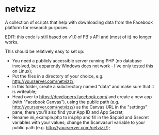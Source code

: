 # netvizz
A collection of scripts that help with downloading data from the Facebook platform for research purposes.

EDIT: this code is still based on v1.0 of FB's API and (most of it) no longer works.

This should be relatively easy to set up:
- You need a publicly accessible server running PHP (no database involved, but apparently Windows does not work - I've only tested this on Linux);
- Put the files in a directory of your choice, e.g. http://yourserver.com/netvizz/;
- In this folder, create a subdirectory named "data" and make sure that it is writeable;
- Head over to https://developers.facebook.com/ and create a new app (with "Facebook Canvas"), using the public path (e.g. http://yourserver.com/netvizz/) as the Canvas URL in the "settings" pane; there you'll also find your App ID and App Secret;
- Rename ini_example.php to ini.php and fill in the $appid and $secret variables with your values; change the $canvasurl variable to your public path (e.g. http://yourserver.com/netvizz/);
